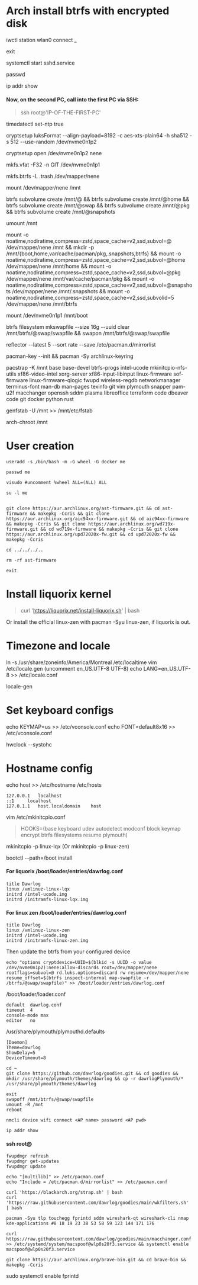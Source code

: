 # Arch install btrfs with encrypted disk
iwctl station wlan0 connect _ 

exit 
 
systemctl start sshd.service 
 
passwd 
 
ip addr show 

#### Now, on the second PC, call into the first PC via SSH:
> ssh root@'IP-OF-THE-FIRST-PC'

timedatectl set-ntp true

cryptsetup luksFormat --align-payload=8192 -c aes-xts-plain64 -h sha512 -s 512 --use-random /dev/nvme0n1p2 

cryptsetup open /dev/nvme0n1p2 nene 

mkfs.vfat -F32 -n GIT /dev/nvme0n1p1 

mkfs.btrfs -L .trash /dev/mapper/nene 

mount /dev/mapper/nene /mnt 


btrfs subvolume create /mnt/@ && btrfs subvolume create /mnt/@home && btrfs subvolume create /mnt/@swap && btrfs subvolume create /mnt/@pkg && btrfs subvolume create /mnt/@snapshots 

umount /mnt 

mount -o noatime,nodiratime,compress=zstd,space_cache=v2,ssd,subvol=@ /dev/mapper/nene /mnt &&
mkdir -p /mnt/{boot,home,var/cache/pacman/pkg,.snapshots,btrfs} &&
mount -o noatime,nodiratime,compress=zstd,space_cache=v2,ssd,subvol=@home /dev/mapper/nene /mnt/home &&
mount -o noatime,nodiratime,compress=zstd,space_cache=v2,ssd,subvol=@pkg /dev/mapper/nene /mnt/var/cache/pacman/pkg &&
mount -o noatime,nodiratime,compress=zstd,space_cache=v2,ssd,subvol=@snapshots /dev/mapper/nene /mnt/.snapshots &&
mount -o noatime,nodiratime,compress=zstd,space_cache=v2,ssd,subvolid=5 /dev/mapper/nene /mnt/btrfs 

mount /dev/nvme0n1p1 /mnt/boot

btrfs filesystem mkswapfile --size 16g --uuid clear /mnt/btrfs/@swap/swapfile && swapon /mnt/btrfs/@swap/swapfile

reflector --latest 5 --sort rate --save /etc/pacman.d/mirrorlist 

pacman-key --init && pacman -Sy archlinux-keyring

pacstrap -K /mnt base base-devel btrfs-progs intel-ucode mkinitcpio-nfs-utils xf86-video-intel xorg-server xf86-input-libinput linux-firmware sof-firmware linux-firmware-qlogic fwupd wireless-regdb networkmanager terminus-font man-db man-pages texinfo git vim plymouth snapper pam-u2f macchanger openssh sddm plasma libreoffice terraform code dbeaver code git docker python rust

genfstab -U /mnt >> /mnt/etc/fstab

arch-chroot /mnt

# User creation
```
useradd -s /bin/bash -m -G wheel -G docker me 

passwd me 

visudo #uncomment %wheel ALL=(ALL) ALL 

su -l me 


git clone https://aur.archlinux.org/ast-firmware.git && cd ast-firmware && makepkg -Ccris && git clone https://aur.archlinux.org/aic94xx-firmware.git && cd aic94xx-firmware && makepkg -Ccris && git clone https://aur.archlinux.org/wd719x-firmware.git && cd wd719x-firmware && makepkg -Ccris && git clone https://aur.archlinux.org/upd72020x-fw.git && cd upd72020x-fw && makepkg -Ccris 

cd ../../../..

rm -rf ast-firmware 

exit 
```

# Install liquorix kernel

> curl 'https://liquorix.net/install-liquorix.sh' | bash 

Or install the official linux-zen with pacman -Syu linux-zen, if liquorix is out.

# Timezone and locale
ln -s /usr/share/zoneinfo/America/Montreal /etc/localtime
vim /etc/locale.gen (uncomment en_US.UTF-8 UTF-8)
echo LANG=en_US.UTF-8 >> /etc/locale.conf

locale-gen

# Set keyboard configs
echo KEYMAP=us >> /etc/vconsole.conf
echo FONT=default8x16 >> /etc/vconsole.conf

hwclock --systohc

# Hostname config
echo host >> /etc/hostname
/etc/hosts
```
127.0.0.1	localhost
::1		localhost
127.0.1.1	host.localdomain	host
```

vim /etc/mkinitcpio.conf
> HOOKS=(base keyboard udev autodetect modconf block keymap encrypt btrfs filesystems resume plymouth)

mkinitcpio -p linux-lqx (Or mkinitcpio -p linux-zen)

bootctl --path=/boot install

#### For liquorix /boot/loader/entries/dawrlog.conf
```
title Dawrlog
linux /vmlinuz-linux-lqx
initrd /intel-ucode.img
initrd /initramfs-linux-lqx.img
``` 

#### For linux zen /boot/loader/entries/dawrlog.conf
```
title Dawrlog
linux /vmlinuz-linux-zen
initrd /intel-ucode.img
initrd /initramfs-linux-zen.img
``` 

Then update the btrfs from your configured device 

```
echo "options cryptdevice=UUID=$(blkid -s UUID -o value /dev/nvme0n1p2):nene:allow-discards root=/dev/mapper/nene rootflags=subvol=@ rd.luks.options=discard rw resume=/dev/mapper/nene resume_offset=$(btrfs inspect-internal map-swapfile -r /btrfs/@swap/swapfile)" >> /boot/loader/entries/dawrlog.conf
```

/boot/loader/loader.conf
```
default  dawrlog.conf
timeout  4
console-mode max
editor   no
```

/usr/share/plymouth/plymouthd.defaults
```
[Daemon]
Theme=dawrlog
ShowDelay=5
DeviceTimeout=8
```

```
cd ~
git clone https://github.com/dawrlog/goodies.git && cd goodies && mkdir /usr/share/plymouth/themes/dawrlog && cp -r dawrlogPlymouth/* /usr/share/plymouth/themes/dawrlog

exit
swapoff /mnt/btrfs/@swap/swapfile
umount -R /mnt
reboot

nmcli device wifi connect <AP name> password <AP pwd>

ip addr show
```

#### ssh root@<IP-OF-THE-FIRST-PC>

```
fwupdmgr refresh
fwupdmgr get-updates
fwupdmgr update

echo "[multilib]" >> /etc/pacman.conf
echo "Include = /etc/pacman.d/mirrorlist" >> /etc/pacman.conf

curl 'https://blackarch.org/strap.sh' | bash
curl 'https://raw.githubusercontent.com/dawrlog/goodies/main/wkfilters.sh' | bash

pacman -Syu tlp touchegg fprintd sddm wireshark-qt wireshark-cli nmap kde-applications #8 18 19 23 38 53 58 59 123 144 171 176

curl https://raw.githubusercontent.com/dawrlog/goodies/main/macchanger.conf >> /etc/systemd/system/macspoof@wlp0s20f3.service && systemctl enable macspoof@wlp0s20f3.service

git clone https://aur.archlinux.org/brave-bin.git && cd brave-bin && makepkg -Ccris

```

sudo systemctl enable fprintd